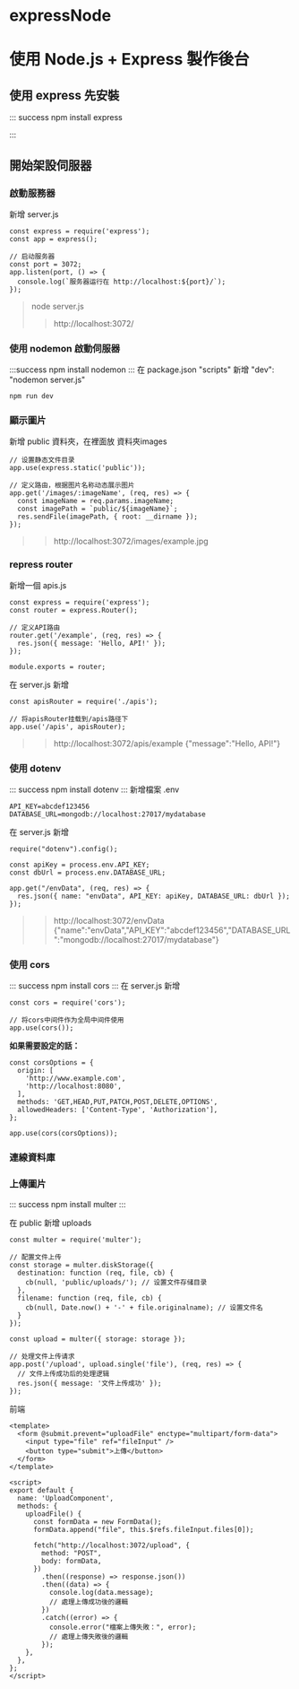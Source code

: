 # expressNode

# 使用 Node.js + Express 製作後台

## 使用 express 先安裝
:::    success
npm install express

:::

## 開始架設伺服器

### 啟動服務器
新增 server.js
```
const express = require('express');
const app = express();

// 启动服务器
const port = 3072;
app.listen(port, () => {
  console.log(`服务器运行在 http://localhost:${port}/`);
});
```
> node server.js
>> http://localhost:3072/

### 使用 nodemon 啟動伺服器
:::success
npm install nodemon
:::
在 package.json "scripts" 新增 "dev": "nodemon server.js"
```
npm run dev
```

###  顯示圖片
新增 public 資料夾，在裡面放 資料夾images
```
// 设置静态文件目录
app.use(express.static('public'));

// 定义路由，根据图片名称动态展示图片
app.get('/images/:imageName', (req, res) => {
  const imageName = req.params.imageName;
  const imagePath = `public/${imageName}`;
  res.sendFile(imagePath, { root: __dirname });
});
```
>>http://localhost:3072/images/example.jpg

### repress router
新增一個 apis.js
```
const express = require('express');
const router = express.Router();

// 定义API路由
router.get('/example', (req, res) => {
  res.json({ message: 'Hello, API!' });
});

module.exports = router;
```
在 server.js 新增
```
const apisRouter = require('./apis');

// 将apisRouter挂载到/apis路径下
app.use('/apis', apisRouter);
```
>> http://localhost:3072/apis/example
>> {"message":"Hello, API!"}

### 使用 dotenv
:::    success
npm install dotenv
:::
新增檔案 .env
```
API_KEY=abcdef123456
DATABASE_URL=mongodb://localhost:27017/mydatabase
```
在 server.js 新增
```
require("dotenv").config();

const apiKey = process.env.API_KEY;
const dbUrl = process.env.DATABASE_URL;
  
app.get("/envData", (req, res) => {
  res.json({ name: "envData", API_KEY: apiKey, DATABASE_URL: dbUrl });
});
```
>> http://localhost:3072/envData
>> {"name":"envData","API_KEY":"abcdef123456","DATABASE_URL":"mongodb://localhost:27017/mydatabase"}

### 使用 cors
:::    success
npm install cors
::: 
在 server.js 新增
```
const cors = require('cors');

// 将cors中间件作为全局中间件使用
app.use(cors());
```

**如果需要設定的話：**
```
const corsOptions = {
  origin: [
    'http://www.example.com',
    'http://localhost:8080',
  ],
  methods: 'GET,HEAD,PUT,PATCH,POST,DELETE,OPTIONS',
  allowedHeaders: ['Content-Type', 'Authorization'],
};

app.use(cors(corsOptions));
```
### 連線資料庫

### 上傳圖片
:::    success
npm install multer
:::

在 public 新增 uploads
```
const multer = require('multer');

// 配置文件上传
const storage = multer.diskStorage({
  destination: function (req, file, cb) {
    cb(null, 'public/uploads/'); // 设置文件存储目录
  },
  filename: function (req, file, cb) {
    cb(null, Date.now() + '-' + file.originalname); // 设置文件名
  }
});

const upload = multer({ storage: storage });

// 处理文件上传请求
app.post('/upload', upload.single('file'), (req, res) => {
  // 文件上传成功后的处理逻辑
  res.json({ message: '文件上传成功' });
});

```

前端
```
<template>
  <form @submit.prevent="uploadFile" enctype="multipart/form-data">
    <input type="file" ref="fileInput" />
    <button type="submit">上傳</button>
  </form>
</template>

<script>
export default {
  name: 'UploadComponent',
  methods: {
    uploadFile() {
      const formData = new FormData();
      formData.append("file", this.$refs.fileInput.files[0]);

      fetch("http://localhost:3072/upload", {
        method: "POST",
        body: formData,
      })
        .then((response) => response.json())
        .then((data) => {
          console.log(data.message);
          // 處理上傳成功後的邏輯
        })
        .catch((error) => {
          console.error("檔案上傳失敗：", error);
          // 處理上傳失敗後的邏輯
        });
    },
  },
};
</script>

```

